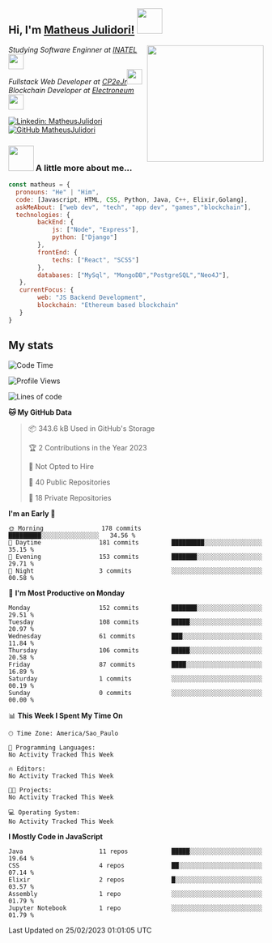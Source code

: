 <h2> Hi, I'm <a href="https://matheusjulidori.github.io" target="_blank">Matheus Julidori!</a> <img src="https://media.giphy.com/media/12oufCB0MyZ1Go/giphy.gif" width="50"></h2>
<img align='right' src="https://media.giphy.com/media/3oKIPnAiaMCws8nOsE/giphy.gif" width="230" height="auto">
<p><em>Studying Software Enginner at <a href="http://www.inatel.br" target="_blank">INATEL</a><img src="https://media.giphy.com/media/fYSnHlufseco8Fh93Z/giphy.gif" width="30"></br>
  Fullstack Web Developer at <a href="http://www.cp2ejr.com.br" target="_blank">CP2eJr</a><img src="https://media.giphy.com/media/WUlplcMpOCEmTGBtBW/giphy.gif" width="30"></br>
  Blockchain Developer at <a href="https://www.electroneum.com" target="_blank">Electroneum</a><img src="https://media.giphy.com/media/WUlplcMpOCEmTGBtBW/giphy.gif" width="30"> 
</em></p>

[![Linkedin: MatheusJulidori](https://img.shields.io/badge/-MatheusJulidori-blue?style=flat-square&logo=Linkedin&logoColor=white&link=https://www.linkedin.com/in/MatheusJulidori/)](https://www.linkedin.com/in/MatheusJulidori/)
[![GitHub MatheusJulidori](https://img.shields.io/github/followers/matheusjulidori?label=follow&style=social)](https://github.com/MatheusJulidori)


### <img src="https://media.giphy.com/media/VgCDAzcKvsR6OM0uWg/giphy.gif" width="50"> A little more about me...  

```javascript
const matheus = {
  pronouns: "He" | "Him",
  code: [Javascript, HTML, CSS, Python, Java, C++, Elixir,Golang],
  askMeAbout: ["web dev", "tech", "app dev", "games","blockchain"],
  technologies: {
        backEnd: {
            js: ["Node", "Express"],
            python: ["Django"]
        },
        frontEnd: {
            techs: ["React", "SCSS"]
        },
        databases: ["MySql", "MongoDB","PostgreSQL","Neo4J"],
   },
   currentFocus: {
        web: "JS Backend Development",
        blockchain: "Ethereum based blockchain"
   }
}
```
<h2>My stats</h2>

<!--START_SECTION:waka-->
![Code Time](http://img.shields.io/badge/Code%20Time-256%20hrs%2047%20mins-blue)

![Profile Views](http://img.shields.io/badge/Profile%20Views-0-blue)

![Lines of code](https://img.shields.io/badge/From%20Hello%20World%20I%27ve%20Written-6.3%20million%20lines%20of%20code-blue)

**🐱 My GitHub Data** 

> 📦 343.6 kB Used in GitHub's Storage 
 > 
> 🏆 2 Contributions in the Year 2023
 > 
> 🚫 Not Opted to Hire
 > 
> 📜 40 Public Repositories 
 > 
> 🔑 18 Private Repositories 
 > 
**I'm an Early 🐤** 

```text
🌞 Morning                178 commits         █████████░░░░░░░░░░░░░░░░   34.56 % 
🌆 Daytime                181 commits         █████████░░░░░░░░░░░░░░░░   35.15 % 
🌃 Evening                153 commits         ███████░░░░░░░░░░░░░░░░░░   29.71 % 
🌙 Night                  3 commits           ░░░░░░░░░░░░░░░░░░░░░░░░░   00.58 % 
```
📅 **I'm Most Productive on Monday** 

```text
Monday                   152 commits         ███████░░░░░░░░░░░░░░░░░░   29.51 % 
Tuesday                  108 commits         █████░░░░░░░░░░░░░░░░░░░░   20.97 % 
Wednesday                61 commits          ███░░░░░░░░░░░░░░░░░░░░░░   11.84 % 
Thursday                 106 commits         █████░░░░░░░░░░░░░░░░░░░░   20.58 % 
Friday                   87 commits          ████░░░░░░░░░░░░░░░░░░░░░   16.89 % 
Saturday                 1 commits           ░░░░░░░░░░░░░░░░░░░░░░░░░   00.19 % 
Sunday                   0 commits           ░░░░░░░░░░░░░░░░░░░░░░░░░   00.00 % 
```


📊 **This Week I Spent My Time On** 

```text
🕑︎ Time Zone: America/Sao_Paulo

💬 Programming Languages: 
No Activity Tracked This Week

🔥 Editors: 
No Activity Tracked This Week

🐱‍💻 Projects: 
No Activity Tracked This Week

💻 Operating System: 
No Activity Tracked This Week
```

**I Mostly Code in JavaScript** 

```text
Java                     11 repos            █████░░░░░░░░░░░░░░░░░░░░   19.64 % 
CSS                      4 repos             ██░░░░░░░░░░░░░░░░░░░░░░░   07.14 % 
Elixir                   2 repos             █░░░░░░░░░░░░░░░░░░░░░░░░   03.57 % 
Assembly                 1 repo              ░░░░░░░░░░░░░░░░░░░░░░░░░   01.79 % 
Jupyter Notebook         1 repo              ░░░░░░░░░░░░░░░░░░░░░░░░░   01.79 % 
```




 Last Updated on 25/02/2023 01:01:05 UTC
<!--END_SECTION:waka-->
